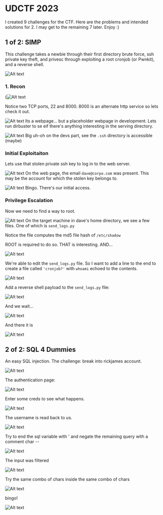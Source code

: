 # UDCTF 2023

I created 9 challenges for the CTF. Here are the problems and intended solutions for 2. I may get to the remaining 7 later. Enjoy :)

## 1 of 2: SIMP
This challenge takes a newbie through their first directory brute force, ssh private key theft, and privesc through exploiting a root cronjob (or Pwnkit), and a reverse shell.

![Alt text](image-11.png)

### 1. Recon

(![Alt text](image.png)

Notice two TCP ports, 22 and 8000. 8000 is an alternate http service so lets check it out. 

![Alt text](image-1.png)
Its a webpage... but a placeholder webpage in development. Lets run dirbuster to se eif there's anything interesting in the serving directory.

![Alt text](image-2.png)
Big uh-oh on the devs part, see the `.ssh` directory is accessible (maybe)

### Initial Exploitaiton

Lets use that stolen private ssh key to log in to the web server. 

![Alt text](image-3.png)
On the web page, the email `dave@corpo.com` was present. This may be the account for which the stolen key belongs to. 

![Alt text](image-4.png)
Bingo. There's our initial access.

### Privilege Escalation

Now we need to find a way to root.

![Alt text](image-5.png)
On the target machine in dave's home directory, we see a few files. One of which is `send_logs.py`

Notice the file computes the md5 file hash of `/etc/shadow`

ROOT is required to do so. THAT is interesting. AND...

![Alt text](image-6.png)

We're able to edit the `send_logs.py` file. So I want to add a line to the end to create a file called `'cronjob?'` with `whoami` echoed to the contents.

![Alt text](image-7.png)

Add a reverse shell payload to the `send_logs.py` file:

![Alt text](image-8.png)

And we wait... 

![Alt text](image-9.png)

And there it is 

![Alt text](image-10.png)


## 2 of 2: SQL 4 Dummies

An easy SQL injection. The challenge: break into rickjames account.  

![Alt text](image-12.png)

The authentication page:

![Alt text](image-13.png)

Enter some creds to see what happens.

![Alt text](image-14.png)

The username is read back to us. 

![Alt text](image-15.png)

Try to end the sql variable with ' and negate the remaining query with a comment char -- 

![Alt text](image-16.png)

The input was filtered

![Alt text](image-17.png)

Try the same combo of chars inside the same combo of chars

![Alt text](image-18.png)

bingo!

![Alt text](image-19.png)